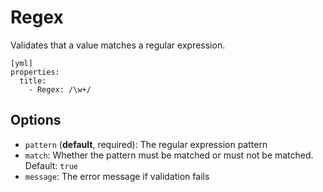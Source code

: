 Regex
=====

Validates that a value matches a regular expression.

    [yml]
    properties:
      title:
        - Regex: /\w+/
    
Options
-------

  * `pattern` (**default**, required): The regular expression pattern
  * `match`: Whether the pattern must be matched or must not be matched.
    Default: `true`
  * `message`: The error message if validation fails